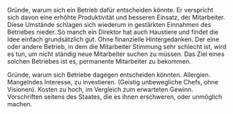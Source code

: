 Gründe, warum sich ein Betrieb dafür entscheiden könnte. 
Er verspricht sich davon eine erhöhte Produktivität und besseren Einsatz, der Mitarbeiter. Diese Umstände schlagen sich wiederum in gestärkten Einnahmen des Betriebes nieder. 
So manch ein Direktor hat auch Haustiere und findet die Idee einfach grundsätzlich gut. Ohne finanzielle Hintergedanken. 
Der eine oder andere Betrieb, in dem die Mitarbeiter Stimmung sehr schlecht ist, wird es tun, um nicht ständig neue Mitarbeiter suchen zu müssen. Das Ziel eines solchen Betriebes ist es, permanente Mitarbeiter zu bekommen. 


Gründe, warum sich Betriebe dagegen entscheiden könnten. 
Allergien. 
Mangelndes Interesse, zu investieren. (Geistig unbewegliche Chefs, ohne Visionen). 
Kosten zu hoch, im Vergleich zum erwarteten Gewinn. 
Vorschriften seitens des Staates, die es ihnen erschweren, oder unmöglich machen. 
